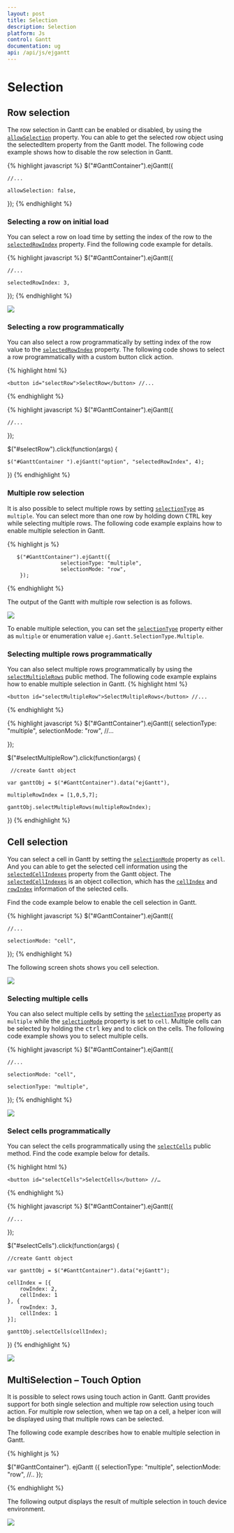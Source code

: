 ```yaml
---
layout: post
title: Selection
description: Selection
platform: Js
control: Gantt
documentation: ug
api: /api/js/ejgantt
---
```

# Selection

## Row selection

The row selection in Gantt can be enabled or disabled, by using the  [`allowSelection`](/api/js/ejgantt#members:allowselection) property. You can able to get the selected row object using the selectedItem property from the Gantt model. The following code example shows how to disable the row selection in Gantt.

{% highlight javascript %}
$("#GanttContainer").ejGantt({

    //...

    allowSelection: false,

});
{% endhighlight %}

### Selecting a row on initial load

You can select a row on load time by setting the index of the row to the [`selectedRowIndex`](/api/js/ejgantt#members:selectedrowindex) property. Find the following code example for details.

{% highlight javascript %}
$("#GanttContainer").ejGantt({

    //...

    selectedRowIndex: 3,

});
{% endhighlight %}

![](/js/Gantt/Selection_images/Selection_img1.png)

### Selecting a row programmatically 

You can also select a row programmatically by setting index of the row value to the [`selectedRowIndex`](/api/js/ejgantt#members:selectedrowindex) property. The following code shows to select a row programmatically with a custom button click action.

{% highlight html %}
<body>

    <button id="selectRow">SelectRow</button> //...

</body>
{% endhighlight %}

{% highlight javascript %}
$("#GanttContainer").ejGantt({

    //...

});

$("#selectRow").click(function(args) {

    $("#GanttContainer ").ejGantt("option", "selectedRowIndex", 4);

})
{% endhighlight %}

### Multiple row selection

It is also possible to select multiple rows by setting [`selectionType`](/api/js/ejgantt#members:selectiontype) as `multiple`. You can select more than one row by holding down <kbd>CTRL</kbd> key while selecting multiple rows.
The following code example explains how to enable multiple selection in Gantt.

{% highlight js %}

       $("#GanttContainer").ejGantt({            
                     selectionType: "multiple",
                     selectionMode: "row",					 
        });

{% endhighlight %}

The output of the Gantt with multiple row selection is as follows.

![](/js/Gantt/Selection_images/Selection_img5.png)

To enable multiple selection, you can set the [`selectionType`](/api/js/ejgantt#members:selectiontype) property either as `multiple` or enumeration value `ej.Gantt.SelectionType.Multiple`.

### Selecting multiple rows programmatically 

You can also select multiple rows programmatically  by using the [`selectMultipleRows`](/api/js/ejgantt#methods:selectmultiplerows "selectMultipleRows(rowIndexes)") public method. The following code example explains how to enable multiple selection in Gantt.
{% highlight html %}
<body>

    <button id="selectMultipleRow">SelectMultipleRows</button> //...

</body>
{% endhighlight %}

{% highlight javascript %}
$("#GanttContainer").ejGantt({
        selectionType: "multiple",
        selectionMode: "row",
    //...

});

$("#selectMultipleRow").click(function(args) {

     //create Gantt object

    var ganttObj = $("#GanttContainer").data("ejGantt"),

    multipleRowIndex = [1,0,5,7];     

    ganttObj.selectMultipleRows(multipleRowIndex);

})
{% endhighlight %}

## Cell selection

You can select a cell in Gantt by setting the [`selectionMode`](/api/js/ejgantt#members:selectionmode) property as `cell`. And you can able to get the selected cell information using the [`selectedCellIndexes`](/api/js/ejgantt#members:selectedcellindexes) property from the Gantt object. The [`selectedCellIndexes`](/api/js/ejgantt#members:selectedcellindexes) is an object collection, which has the [`cellIndex`](/api/js/ejgantt#members:selectedcellindexes-cellIndex "selectedCellIndexes.cellIndex") and [`rowIndex`](/api/js/ejgantt#members:selectedcellindexes-rowIndex "selectedCellIndexes.rowIndex") information of the selected cells.

Find the code example below to enable the cell selection in Gantt. 

{% highlight javascript %}
$("#GanttContainer").ejGantt({

    //...

    selectionMode: "cell",

});
{% endhighlight %}

The following screen shots shows you cell selection.

![](/js/Gantt/Selection_images/Selection_img2.png)

### Selecting multiple cells

You can also select multiple cells by setting the [`selectionType`](/api/js/ejgantt#members:selectiontype) property as `multiple` while the [`selectionMode`](/api/js/ejgantt#members:selectionmode) property is set to `cell`. Multiple cells can be selected by holding the <kbd>ctrl</kbd> key and to click on the cells. The following code example shows you to select multiple cells.

{% highlight javascript %}
$("#GanttContainer").ejGantt({

    //...

    selectionMode: "cell",

    selectionType: "multiple",

});
{% endhighlight %}

![](/js/Gantt/Selection_images/Selection_img3.png)

### Select cells programmatically 

You can select the cells programmatically using the [`selectCells`](/api/js/ejgantt#methods:selectcells "selectCells(Indexes,preservePreviousSelectedCell)") public method. Find the code example below for details.

{% highlight html %}
<body>

    <button id="selectCells">SelectCells</button> //…

</body>
{% endhighlight %}

{% highlight javascript %}
$("#GanttContainer").ejGantt({


    //...

});

$("#selectCells").click(function(args) {

    //create Gantt object

    var ganttObj = $("#GanttContainer").data("ejGantt");

    cellIndex = [{
        rowIndex: 2,
        cellIndex: 1
    }, {
        rowIndex: 3,
        cellIndex: 1
    }];

    ganttObj.selectCells(cellIndex);

})
{% endhighlight %}

![](/js/Gantt/Selection_images/Selection_img4.png)

## MultiSelection – Touch Option

It is possible to select rows using touch action in Gantt. Gantt provides support for both single selection and multiple row selection using touch action. For multiple row selection, when we tap on a cell, a helper icon will be displayed using that multiple rows can be selected.

The following code example describes how to enable multiple selection in Gantt.

{% highlight js %}

$("#GanttContainer"). ejGantt ({
      selectionType: "multiple",
      selectionMode: "row",
   //..
});
           
{% endhighlight %}

The following output displays the result of multiple selection in touch device environment.

![](/js/Gantt/Selection_images/Selection_img6.png)